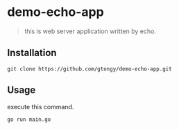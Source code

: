 # demo-echo-app 

> this is web server application written by echo.

## Installation

``git clone https://github.com/gtongy/demo-echo-app.git``

## Usage

execute this command.

``go run main.go``
